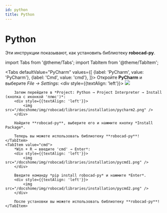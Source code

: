 ```yaml
---
id: python
title: Python
---
```


# Python

Эти инструкции показывают, как установить библиотеку **robocad-py**.

import Tabs from '@theme/Tabs';
import TabItem from '@theme/TabItem';

<Tabs
    defaultValue="PyCharm"
    values={[
        {label: 'PyCharm', value: 'PyCharm'},
        {label: 'Cmd', value: 'cmd'},
    ]}>
    <TabItem value="PyCharm">
        Откройте **PyCharm** и выберите *File → Settings*:
        <div style={{textAlign: 'left'}}>
            <img src="/docshome/img/robocad/libraries/installation/pycharm1.png" />
        </div>

        Затем перейдите в *Project: Python → Project Interpreter → Install (кнопка с иконкой 'плюс')*:
        <div style={{textAlign: 'left'}}>
            <img src="/docshome/img/robocad/libraries/installation/pycharm2.png" />
        </div>

        Найдите **robocad-py**, выберите его и нажмите кнопку *Install Package*.

        Теперь вы можете использовать библиотеку **robocad-py**!
    </TabItem>
    <TabItem value="cmd">
        *Win + R → введите 'cmd' → Enter*:
        <div style={{textAlign: 'left'}}>
            <img src="/docshome/img/robocad/libraries/installation/pycmd1.png" />
        </div>

        Введите команду *pip install robocad-py* и нажмите *Enter*.
        <div style={{textAlign: 'left'}}>
            <img src="/docshome/img/robocad/libraries/installation/pycmd2.png" />
        </div>

        После установки вы можете использовать библиотеку **robocad-py**!
    </TabItem>
</Tabs>
